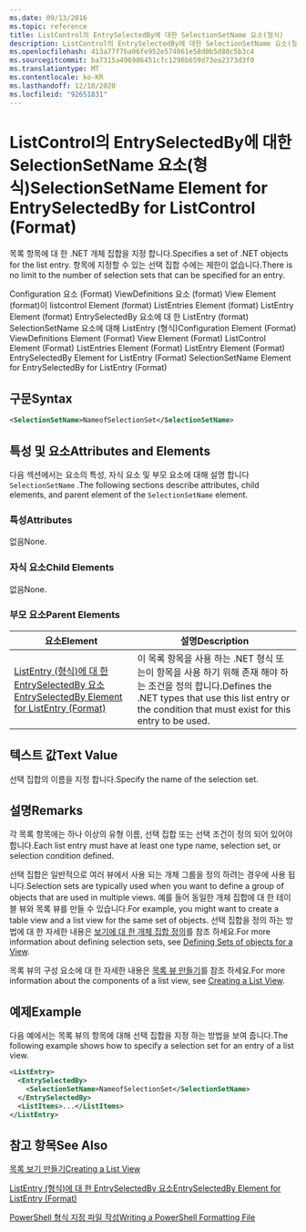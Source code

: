 ```yaml
---
ms.date: 09/13/2016
ms.topic: reference
title: ListControl의 EntrySelectedBy에 대한 SelectionSetName 요소(형식)
description: ListControl의 EntrySelectedBy에 대한 SelectionSetName 요소(형식)
ms.openlocfilehash: 413a77f7ba06fe952e574061e58d0b5d80c5b3c4
ms.sourcegitcommit: ba7315a496986451cfc1296b659d73ea2373d3f0
ms.translationtype: MT
ms.contentlocale: ko-KR
ms.lasthandoff: 12/10/2020
ms.locfileid: "92651831"
---
```

# <a name="selectionsetname-element-for-entryselectedby-for-listcontrol-format"></a><span data-ttu-id="51958-103">ListControl의 EntrySelectedBy에 대한 SelectionSetName 요소(형식)</span><span class="sxs-lookup"><span data-stu-id="51958-103">SelectionSetName Element for EntrySelectedBy for ListControl (Format)</span></span>

<span data-ttu-id="51958-104">목록 항목에 대 한 .NET 개체 집합을 지정 합니다.</span><span class="sxs-lookup"><span data-stu-id="51958-104">Specifies a set of .NET objects for the list entry.</span></span> <span data-ttu-id="51958-105">항목에 지정할 수 있는 선택 집합 수에는 제한이 없습니다.</span><span class="sxs-lookup"><span data-stu-id="51958-105">There is no limit to the number of selection sets that can be specified for an entry.</span></span>

<span data-ttu-id="51958-106">Configuration 요소 (Format) ViewDefinitions 요소 (format) View Element (format)이 listcontrol Element (format) ListEntries Element (format) ListEntry Element (format) EntrySelectedBy 요소에 대 한 ListEntry (format) SelectionSetName 요소에 대해 ListEntry (형식)</span><span class="sxs-lookup"><span data-stu-id="51958-106">Configuration Element (Format) ViewDefinitions Element (Format) View Element (Format) ListControl Element (Format) ListEntries Element (Format) ListEntry Element (Format) EntrySelectedBy Element for ListEntry (Format) SelectionSetName Element for EntrySelectedBy for ListEntry (Format)</span></span>

## <a name="syntax"></a><span data-ttu-id="51958-107">구문</span><span class="sxs-lookup"><span data-stu-id="51958-107">Syntax</span></span>

```xml
<SelectionSetName>NameofSelectionSet</SelectionSetName>
```

## <a name="attributes-and-elements"></a><span data-ttu-id="51958-108">특성 및 요소</span><span class="sxs-lookup"><span data-stu-id="51958-108">Attributes and Elements</span></span>

<span data-ttu-id="51958-109">다음 섹션에서는 요소의 특성, 자식 요소 및 부모 요소에 대해 설명 합니다 `SelectionSetName` .</span><span class="sxs-lookup"><span data-stu-id="51958-109">The following sections describe attributes, child elements, and parent element of the `SelectionSetName` element.</span></span>

### <a name="attributes"></a><span data-ttu-id="51958-110">특성</span><span class="sxs-lookup"><span data-stu-id="51958-110">Attributes</span></span>

<span data-ttu-id="51958-111">없음</span><span class="sxs-lookup"><span data-stu-id="51958-111">None.</span></span>

### <a name="child-elements"></a><span data-ttu-id="51958-112">자식 요소</span><span class="sxs-lookup"><span data-stu-id="51958-112">Child Elements</span></span>

<span data-ttu-id="51958-113">없음</span><span class="sxs-lookup"><span data-stu-id="51958-113">None.</span></span>

### <a name="parent-elements"></a><span data-ttu-id="51958-114">부모 요소</span><span class="sxs-lookup"><span data-stu-id="51958-114">Parent Elements</span></span>

|<span data-ttu-id="51958-115">요소</span><span class="sxs-lookup"><span data-stu-id="51958-115">Element</span></span>|<span data-ttu-id="51958-116">설명</span><span class="sxs-lookup"><span data-stu-id="51958-116">Description</span></span>|
|-------------|-----------------|
|[<span data-ttu-id="51958-117">ListEntry (형식)에 대 한 EntrySelectedBy 요소</span><span class="sxs-lookup"><span data-stu-id="51958-117">EntrySelectedBy Element for ListEntry (Format)</span></span>](./entryselectedby-element-for-listentry-for-listcontrol-format.md)|<span data-ttu-id="51958-118">이 목록 항목을 사용 하는 .NET 형식 또는이 항목을 사용 하기 위해 존재 해야 하는 조건을 정의 합니다.</span><span class="sxs-lookup"><span data-stu-id="51958-118">Defines the .NET types that use this list entry or the condition that must exist for this entry to be used.</span></span>|

## <a name="text-value"></a><span data-ttu-id="51958-119">텍스트 값</span><span class="sxs-lookup"><span data-stu-id="51958-119">Text Value</span></span>

<span data-ttu-id="51958-120">선택 집합의 이름을 지정 합니다.</span><span class="sxs-lookup"><span data-stu-id="51958-120">Specify the name of the selection set.</span></span>

## <a name="remarks"></a><span data-ttu-id="51958-121">설명</span><span class="sxs-lookup"><span data-stu-id="51958-121">Remarks</span></span>

<span data-ttu-id="51958-122">각 목록 항목에는 하나 이상의 유형 이름, 선택 집합 또는 선택 조건이 정의 되어 있어야 합니다.</span><span class="sxs-lookup"><span data-stu-id="51958-122">Each list entry must have at least one type name, selection set, or selection condition defined.</span></span>

<span data-ttu-id="51958-123">선택 집합은 일반적으로 여러 뷰에서 사용 되는 개체 그룹을 정의 하려는 경우에 사용 됩니다.</span><span class="sxs-lookup"><span data-stu-id="51958-123">Selection sets are typically used when you want to define a group of objects that are used in multiple views.</span></span> <span data-ttu-id="51958-124">예를 들어 동일한 개체 집합에 대 한 테이블 뷰와 목록 뷰를 만들 수 있습니다.</span><span class="sxs-lookup"><span data-stu-id="51958-124">For example, you might want to create a table view and a list view for the same set of objects.</span></span> <span data-ttu-id="51958-125">선택 집합을 정의 하는 방법에 대 한 자세한 내용은 [보기에 대 한 개체 집합 정의](./defining-selection-sets.md)를 참조 하세요.</span><span class="sxs-lookup"><span data-stu-id="51958-125">For more information about defining selection sets, see [Defining Sets of objects for a View](./defining-selection-sets.md).</span></span>

<span data-ttu-id="51958-126">목록 뷰의 구성 요소에 대 한 자세한 내용은 [목록 뷰 만들기](./creating-a-list-view.md)를 참조 하세요.</span><span class="sxs-lookup"><span data-stu-id="51958-126">For more information about the components of a list view, see [Creating a List View](./creating-a-list-view.md).</span></span>

## <a name="example"></a><span data-ttu-id="51958-127">예제</span><span class="sxs-lookup"><span data-stu-id="51958-127">Example</span></span>

<span data-ttu-id="51958-128">다음 예에서는 목록 뷰의 항목에 대해 선택 집합을 지정 하는 방법을 보여 줍니다.</span><span class="sxs-lookup"><span data-stu-id="51958-128">The following example shows how to specify a selection set for an entry of a list view.</span></span>

```xml
<ListEntry>
  <EntrySelectedBy>
    <SelectionSetName>NameofSelectionSet</SelectionSetName>
  </EntrySelectedBy>
  <ListItems>...</ListItems>
</ListEntry>
```

## <a name="see-also"></a><span data-ttu-id="51958-129">참고 항목</span><span class="sxs-lookup"><span data-stu-id="51958-129">See Also</span></span>

[<span data-ttu-id="51958-130">목록 보기 만들기</span><span class="sxs-lookup"><span data-stu-id="51958-130">Creating a List View</span></span>](./creating-a-list-view.md)

[<span data-ttu-id="51958-131">ListEntry (형식)에 대 한 EntrySelectedBy 요소</span><span class="sxs-lookup"><span data-stu-id="51958-131">EntrySelectedBy Element for ListEntry (Format)</span></span>](./entryselectedby-element-for-listentry-for-listcontrol-format.md)

[<span data-ttu-id="51958-132">PowerShell 형식 지정 파일 작성</span><span class="sxs-lookup"><span data-stu-id="51958-132">Writing a PowerShell Formatting File</span></span>](./writing-a-powershell-formatting-file.md)
